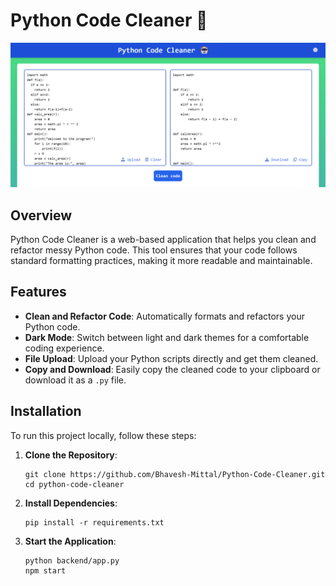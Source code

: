 # Python Code Cleaner 🤖

![Python Code Cleaner Screenshot](./src/assets/example.png)

## Overview

Python Code Cleaner is a web-based application that helps you clean and refactor messy Python code. This tool ensures that your code follows standard formatting practices, making it more readable and maintainable.

## Features

- **Clean and Refactor Code**: Automatically formats and refactors your Python code.
- **Dark Mode**: Switch between light and dark themes for a comfortable coding experience.
- **File Upload**: Upload your Python scripts directly and get them cleaned.
- **Copy and Download**: Easily copy the cleaned code to your clipboard or download it as a `.py` file.

## Installation

To run this project locally, follow these steps:

1. **Clone the Repository**:
   ```
   git clone https://github.com/Bhavesh-Mittal/Python-Code-Cleaner.git
   cd python-code-cleaner
   ```

2. **Install Dependencies**:
   ```
   pip install -r requirements.txt
   ```

3. **Start the Application**:
   ```
   python backend/app.py
   npm start
   ```